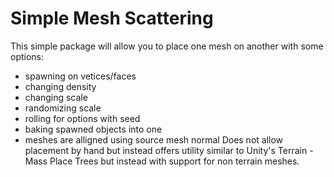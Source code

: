 # Simple Mesh Scattering

This simple package will allow you to place one mesh on another with some options:
- spawning on vetices/faces
- changing density
- changing scale
- randomizing scale
- rolling for options with seed
- baking spawned objects into one
- meshes are alligned using source mesh normal
Does not allow placement by hand but instead offers utility similar to Unity's Terrain - Mass Place Trees but instead with support for non terrain meshes.

